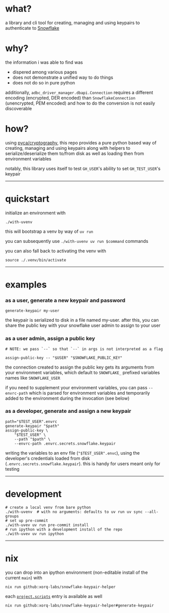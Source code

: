 # what?

a library and cli tool for creating, managing and using keypairs to authenticate to [Snowflake](www.snowflake.com)

# why?

the information i was able to find was
- dispered among various pages
- does not demonstrate a unified way to do things
- does not do so in pure python

additionally, `adbc_driver_manager.dbapi.Connection` requires a different encoding (encrypted, DER encoded) than `SnowflakeConnection` (unencrypted, PEM encoded) and how to do the conversion is not easily discoverable

# how?

using [pyca/cryptography](https://github.com/pyca/cryptography), this repo provides a pure python based way of creating, managing and using keypairs along with helpers to serialize/deserialize them to/from disk as well as loading then from environment variables

notably, this library uses itself to test `GH_USER`'s ability to set `GH_TEST_USER`'s keypair

---

# quickstart

initialize an environment with
```
./with-uvenv
```
this will bootstrap a venv by way of `uv run`

you can subsequently use `./with-uvenv uv run $command` commands

you can also fall back to activating the venv with
```
source ./.venv/bin/activate
```

---

# examples

### as a user, generate a new keypair and password
```
generate-keypair my-user
```
the keypair is serialized to disk in a file named my-user. after this, you can share the public key with your snowflake user admin to assign to your user

### as a user admin, assign a public key
```
# NOTE: we pass `--` so that `--` in args is not interpreted as a flag

assign-public-key -- "$USER" "$SNOWFLAKE_PUBLIC_KEY"
```
the connection created to assign the public key gets its arguments from your environment variables, which default to `SNOWFLAKE_` prefixed variables names like `SNOWFLAKE_USER`

if you need to supplement your environment variables, you can pass `--envrc-path` which is parsed for environment variables and temporarily added to the environment during the invocation (see below)

### as a developer, generate and assign a new keypair
```
path="$TEST_USER".envrc
generate-keypair "$path"
assign-public-key \
    "$TEST_USER" \
    --path "$path" \
    --envrc-path .envrc.secrets.snowflake.keypair
```
writing the variables to an env file (`"$TEST_USER".envc`), using the developer's credentials loaded from disk (`.envrc.secrets.snowflake.keypair`). this is handy for users meant only for testing

---

# development

```
# create a local venv from bare python
./with-uvenv  # with no arguments: defaults to uv run uv sync --all-groups
# set up pre-commit
./with-uvev uv run pre-commit install
# run ipython with a development install of the repo
./with-uvev uv run ipython
```

---

# nix

you can drop into an ipython environment (non-editable install of the current `main`) with
```
nix run github:xorq-labs/snowflake-keypair-helper
```

each [`project.scripts`](https://github.com/xorq-labs/snowflake-keypair-helper/blob/main/pyproject.toml#L28-L32) entry is available as well
```
nix run github:xorq-labs/snowflake-keypair-helper#generate-keypair
```
